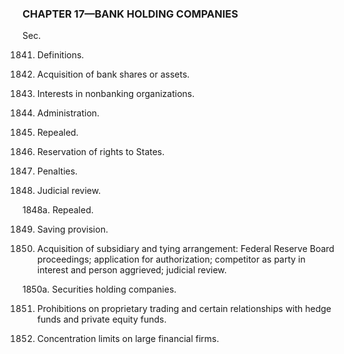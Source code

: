 ### **CHAPTER 17—BANK HOLDING COMPANIES** ###

Sec.

1841. Definitions.

1842. Acquisition of bank shares or assets.

1843. Interests in nonbanking organizations.

1844. Administration.

1845. Repealed.

1846. Reservation of rights to States.

1847. Penalties.

1848. Judicial review.

1848a. Repealed.

1849. Saving provision.

1850. Acquisition of subsidiary and tying arrangement: Federal Reserve Board proceedings; application for authorization; competitor as party in interest and person aggrieved; judicial review.

1850a. Securities holding companies.

1851. Prohibitions on proprietary trading and certain relationships with hedge funds and private equity funds.

1852. Concentration limits on large financial firms.
